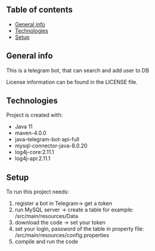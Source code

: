 ## Table of contents
* [General info](#general-info)
* [Technologies](#technologies)
* [Setup](#setup)

## General info
This is a telegram bot, that can search and add user to DB

License information can be found in the LICENSE file.

## Technologies
Project is created with:
* Java 11
* maven-4.0.0
* java-telegram-bot-api-full
* mysql-connector-java-8.0.20
* log4j-core:2.11.1
* log4j-api:2.11.1

## Setup
To run this project needs:

1) register a bot in Telegram-> get a token
2) run MySQL server -> create a table for example: /src/main/resources/Data
3) download the code -> set your token
4) set your login, password of the table in property file: /src/main/resources/config.properties
5) compile and run the code
